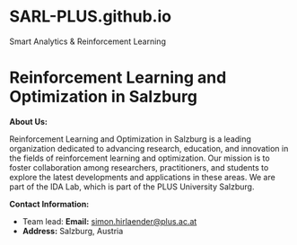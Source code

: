 # SARL-PLUS.github.io
Smart Analytics &amp; Reinforcement Learning
</head>
<body>
    <div class="container">
        <h1>Reinforcement Learning and Optimization in Salzburg</h1>
        <p><strong>About Us:</strong></p>
        <p>Reinforcement Learning and Optimization in Salzburg is a leading organization dedicated to advancing research, education, and innovation in the fields of reinforcement learning and optimization. Our mission is to foster collaboration among researchers, practitioners, and students to explore the latest developments and applications in these areas. We are part of the IDA Lab, which is part of the PLUS University Salzburg.</p>
        <p><strong>Contact Information:</strong></p>
        <ul>
            <li>Team lead: <strong>Email:</strong> <a href="mailto:simon.hirlaender@plus.ac.at">simon.hirlaender@plus.ac.at</a></li>
            <li><strong>Address:</strong> Salzburg, Austria</li>
        </ul>
</body>
</html>
